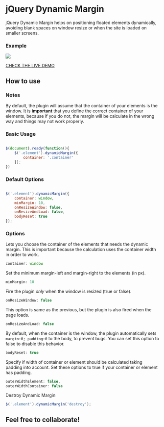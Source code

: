 jQuery Dynamic Margin
==============

jQuery Dynamic Margin helps on positioning floated elements dynamically, avoiding blank spaces on window resize or when the site is loaded on smaller screens.

### Example

<img src="example-img.jpg">

<a href="http://jsfiddle.net/pietrofxq/MTgD6"> CHECK THE LIVE DEMO</a>

## How to use

### Notes

By default, the plugin will assume that the container of your elements is the window. It is **important** that you define the correct container of your elements, because if you do not, the margin will be calculate in the wrong way and things may not work properly.

### Basic Usage

```js

$(document).ready(function(){
    $('.element').dynamicMargin({
        container: '.container'
    });
})

```

### Default Options


```js

$('.element').dynamicMargin({
    container: window,
    minMargin: 10,
    onResizeWindow: false,
    onResizeAndLoad: false,
    bodyReset: true
});

```

### Options

Lets you choose the container of the elements that needs the dynamic margin. This is important because the calculation uses the container width in order to work.

```js
container: window
```

Set the minimum margin-left and margin-right to the elements (in px).

```js
minMargin: 10
```

Fire the plugin *only* when the window is resized (true or false).

```js
onResizeWindow: false
```

This option is same as the previous, but the plugin is also fired when the page loads.

```js
onResizeAndLoad: false
```

By default, when the container is the window, the plugin automatically sets ```margin:0; padding:0``` to the body, to prevent bugs. You can set this option to false to disable this behavior.

```js
bodyReset: true
```

Specify if width of container or element should be calculated taking padding into account. Set these options to true if your container or element has padding.

```js
outerWidthElement: false,
outerWidthContainer: false
```

Destroy Dynamic Margin

```js
$('.element').dynamicMargin('destroy');
```

## Feel free to collaborate!
